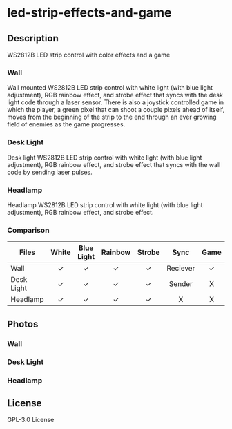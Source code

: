 # led-strip-effects-and-game
## Description
WS2812B LED strip control with color effects and a game
### Wall
Wall mounted WS2812B LED strip control with white light (with blue light adjustment), RGB rainbow effect, and strobe effect that syncs with the desk light code through a laser sensor. There is also a joystick controlled game in which the player, a green pixel that can shoot a couple pixels ahead of itself, moves from the beginning of the strip to the end through an ever growing field of enemies as the game progresses.
### Desk Light
Desk light WS2812B LED strip control with white light (with blue light adjustment), RGB rainbow effect, and strobe effect that syncs with the wall code by sending laser pulses.
### Headlamp
Headlamp WS2812B LED strip control with white light (with blue light adjustment), RGB rainbow effect, and strobe effect.
### Comparison
Files | White | Blue Light | Rainbow | Strobe | Sync | Game
--- | :-: | :-: | :-: | :-: | :-: | :-:
Wall | ✓ | ✓ | ✓ | ✓ | Reciever | ✓
Desk Light | ✓ | ✓ | ✓ | ✓ | Sender | X
Headlamp | ✓ | ✓ | ✓ | ✓ | X | X
## Photos
### Wall

### Desk Light

### Headlamp

## License
GPL-3.0 License
